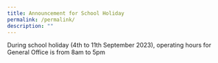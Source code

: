 ```yaml
---
title: Announcement for School Holiday
permalink: /permalink/
description: ""
---
```

<p>During school holiday (4th to 11th September 2023), operating hours for General Office is from 8am to 5pm</p>